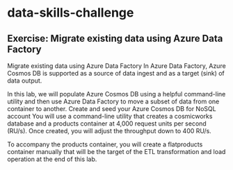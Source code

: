 # data-skills-challenge

## Exercise: Migrate existing data using Azure Data Factory

Migrate existing data using Azure Data Factory
In Azure Data Factory, Azure Cosmos DB is supported as a source of data ingest and as a target (sink) of data output.

In this lab, we will populate Azure Cosmos DB using a helpful command-line utility and then use Azure Data Factory to move a subset of data from one container to another.
Create and seed your Azure Cosmos DB for NoSQL account
You will use a command-line utility that creates a cosmicworks database and a products container at 4,000 request units per second (RU/s). Once created, you will adjust the throughput down to 400 RU/s.

To accompany the products container, you will create a flatproducts container manually that will be the target of the ETL transformation and load operation at the end of this lab.
